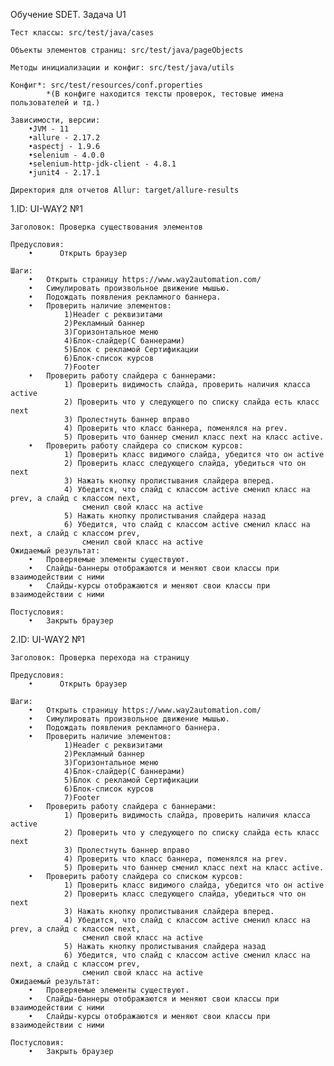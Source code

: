 Обучение SDET. Задача U1

    Тест классы: src/test/java/cases

    Объекты элементов страниц: src/test/java/pageObjects
    
    Методы инициализации и конфиг: src/test/java/utils 
    
    Конфиг*: src/test/resources/conf.properties
            *(В конфиге находится тексты проверок, тестовые имена пользователей и тд.)
    
    Зависимости, версии:
        •JVM - 11
        •allure - 2.17.2
        •aspectj - 1.9.6
        •selenium - 4.0.0
        •selenium-http-jdk-client - 4.8.1
        •junit4 - 2.17.1
    
    Директория для отчетов Allur: target/allure-results


1.ID: UI-WAY2 №1

    Заголовок: Проверка существования элементов

    Предусловия: 
        •      Открыть браузер

    Шаги:
        •	Открыть страницу https://www.way2automation.com/
        •   Симулировать произвольное движение мышью.
        •   Подождать появления рекламного баннера.
        •	Проверить наличие элементов:
                1)Header с реквизитами
                2)Рекламный баннер
                3)Горизонтальное меню
                4)Блок-слайдер(С баннерами)
                5)Блок с рекламой Сертификации
                6)Блок-список курсов
                7)Footer
        •   Проверить работу слайдера с баннерами:
                1) Проверить видимость слайда, проверить наличия класса active
                2) Проверить что у следующего по списку слайда есть класс next
                3) Пролестнуть баннер вправо
                4) Проверить что класс баннера, поменялся на prev.
                5) Проверить что баннер сменил класс next на класс active.
        •   Проверить работу слайдера со списком курсов:
                1) Проверить класс видимого слайда, убедится что он active
                2) Проверить класс следующего слайда, убедиться что он next
                3) Нажать кнопку пролистывания слайдера вперед.
                4) Убедится, что слайд с классом active сменил класс на prev, а слайд с классом next,
                    сменил свой класс на active
                5) Нажать кнопку пролистывания слайдера назад
                6) Убедится, что слайд с классом active сменил класс на next, а слайд с классом prev,
                    сменил свой класс на active
    Ожидаемый результат:
        •	Проверяемые элементы существуют.
        •	Слайды-баннеры отображаются и меняют свои классы при взаимодействии с ними
        •	Слайды-курсы отображаются и меняют свои классы при взаимодействии с ними

    Постусловия:
        •	Закрыть браузер

2.ID: UI-WAY2 №1

    Заголовок: Проверка перехода на страницу

    Предусловия: 
        •      Открыть браузер

    Шаги:
        •	Открыть страницу https://www.way2automation.com/
        •   Симулировать произвольное движение мышью.
        •   Подождать появления рекламного баннера.
        •	Проверить наличие элементов:
                1)Header с реквизитами
                2)Рекламный баннер
                3)Горизонтальное меню
                4)Блок-слайдер(С баннерами)
                5)Блок с рекламой Сертификации
                6)Блок-список курсов
                7)Footer
        •   Проверить работу слайдера с баннерами:
                1) Проверить видимость слайда, проверить наличия класса active
                2) Проверить что у следующего по списку слайда есть класс next
                3) Пролестнуть баннер вправо
                4) Проверить что класс баннера, поменялся на prev.
                5) Проверить что баннер сменил класс next на класс active.
        •   Проверить работу слайдера со списком курсов:
                1) Проверить класс видимого слайда, убедится что он active
                2) Проверить класс следующего слайда, убедиться что он next
                3) Нажать кнопку пролистывания слайдера вперед.
                4) Убедится, что слайд с классом active сменил класс на prev, а слайд с классом next,
                    сменил свой класс на active
                5) Нажать кнопку пролистывания слайдера назад
                6) Убедится, что слайд с классом active сменил класс на next, а слайд с классом prev,
                    сменил свой класс на active
    Ожидаемый результат:
        •	Проверяемые элементы существуют.
        •	Слайды-баннеры отображаются и меняют свои классы при взаимодействии с ними
        •	Слайды-курсы отображаются и меняют свои классы при взаимодействии с ними

    Постусловия:
        •	Закрыть браузер
